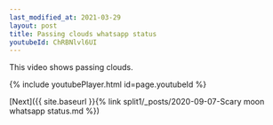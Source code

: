 ```yaml
---
last_modified_at: 2021-03-29
layout: post
title: Passing clouds whatsapp status
youtubeId: ChRBNlvl6UI
---
```


This video shows passing clouds.

{% include youtubePlayer.html id=page.youtubeId %}

[Next]({{ site.baseurl }}{% link split1/_posts/2020-09-07-Scary moon whatsapp status.md %})
